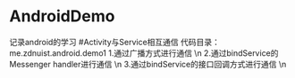 # AndroidDemo
记录android的学习
#Activity与Service相互通信
代码目录：me.zdnuist.android.demo1
1.通过广播方式进行通信 \n
2.通过bindService的 Messenger handler进行通信 \n
3.通过bindService的接口回调方式进行通信 \n
